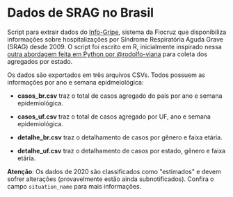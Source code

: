 # Dados de SRAG no Brasil
Script para extrair dados do [Info-Gripe](http://info.gripe.fiocruz.br/), sistema da Fiocruz que disponibiliza informações sobre hospitalizações por Síndrome Respiratória Aguda Grave (SRAG) desde 2009. O script foi escrito em R, inicialmente inspirado nessa [outra abordagem feita em Python por @rodolfo-viana](https://github.com/rodolfo-viana/dailylog/blob/master/scripts/covid19srag.py) para coleta dos agregados por estado.

Os dados são exportados em três arquivos CSVs. Todos possuem as informações por ano e semana epidmeiológica:

* **casos_br.csv** traz o total de casos agregado do país por ano e semana epidemiológica.

* **casos_uf.csv** traz o total de casos agregado por UF, ano e semana epidemiológica.

* **detalhe_br.csv** traz o detalhamento de casos por gênero e faixa etária.

* **detalhe_uf.csv** traz o detalhamento de casos por estado, gênero e faixa etária.

**Atenção**: Os dados de 2020 são classificados como "estimados" e devem sofrer alterações (provavelmente estão ainda subnotificados). Confira o campo `situation_name` para mais informações.
